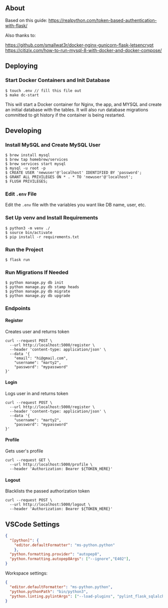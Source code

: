 ## About

Based on this guide: https://realpython.com/token-based-authentication-with-flask/

Also thanks to:

https://github.com/smallwat3r/docker-nginx-gunicorn-flask-letsencrypt
https://citizix.com/how-to-run-mysql-8-with-docker-and-docker-compose/

## Deploying

### Start Docker Containers and Init Database

```
$ touch .env // fill this file out
$ make dc-start
```

This will start a Docker container for Nginx, the app, and MYSQL and create an initial
database with the tables. It will also run database migrations committed to git history
if the container is being restarted.

## Developing

### Install MySQL and Create MySQL User

```
$ brew install mysql
$ brew tap homebrew/services
$ brew services start mysql
$ mysql -u root -p
$ CREATE USER 'newuser'@'localhost' IDENTIFIED BY 'password';
$ GRANT ALL PRIVILEGES ON * . * TO 'newuser'@'localhost';
$ FLUSH PRIVILEGES;
```

### Edit `.env` File

Edit the `.env` file with the variables you want like DB name, user, etc.

### Set Up venv and Install Requirements

```
$ python3 -m venv ./
$ source bin/activate
$ pip install -r requirements.txt
```

### Run the Project

```
$ flask run
```

### Run Migrations If Needed

```
$ python manage.py db init
$ python manage.py db stamp heads
$ python manage.py db migrate
$ python manage.py db upgrade
```

### Endpoints

#### Register

Creates user and returns token

```
curl --request POST \
  --url http://localhost:5000/register \
  --header 'content-type: application/json' \
  --data '{
	"email": "hi@gmail.com",
	"username": "marty2",
	"password": "mypassword"
}'
```

#### Login

Logs user in and returns token

```
curl --request POST \
  --url http://localhost:5000/register \
  --header 'content-type: application/json' \
  --data '{
	"username": "marty2",
	"password": "mypassword"
}'
```

#### Profile

Gets user's profile

```
curl --request GET \
  --url http://localhost:5000/profile \
  --header 'Authorization: Bearer ${TOKEN_HERE}'
```

#### Logout

Blacklists the passed authorization token

```
curl --request POST \
  --url http://localhost:5000/logout \
  --header 'Authorization: Bearer ${TOKEN_HERE}'
```

## VSCode Settings

```json
{
  "[python]": {
    "editor.defaultFormatter": "ms-python.python"
    },
  "python.formatting.provider": "autopep8",
  "python.formatting.autopep8Args": ["--ignore","E402"],
}
```

Workspace settings:

```json
{
  "editor.defaultFormatter": "ms-python.python",
  "python.pythonPath": "bin/python3",
  "python.linting.pylintArgs": ["--load-plugins", "pylint_flask_sqlalchemy", "pylint_flask"]
}
```
